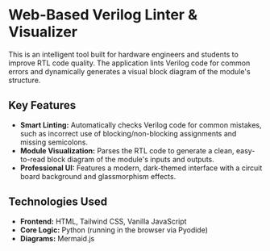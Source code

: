 # Web-Based Verilog Linter & Visualizer

This is an intelligent tool built for hardware engineers and students to improve RTL code quality. The application lints Verilog code for common errors and dynamically generates a visual block diagram of the module's structure.

## Key Features

- **Smart Linting:** Automatically checks Verilog code for common mistakes, such as incorrect use of blocking/non-blocking assignments and missing semicolons.
- **Module Visualization:** Parses the RTL code to generate a clean, easy-to-read block diagram of the module's inputs and outputs.
- **Professional UI:** Features a modern, dark-themed interface with a circuit board background and glassmorphism effects.

## Technologies Used

- **Frontend:** HTML, Tailwind CSS, Vanilla JavaScript
- **Core Logic:** Python (running in the browser via Pyodide)
- **Diagrams:** Mermaid.js
